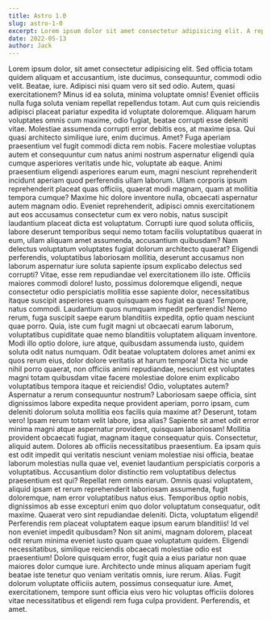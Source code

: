 ```yaml
---
title: Astro 1.0
slug: astro-1-0
excerpt: Lorem ipsum dolor sit amet consectetur adipisicing elit. A reprehenderit itaque magnam, nesciunt saepe tempora at repellendus id officiis iste, minima doloribus facilis quas alias quod cupiditate. Sapiente, maiores officia.
date: 2022-05-13
author: Jack
---
```


Lorem ipsum dolor, sit amet consectetur adipisicing elit. Sed officia totam quidem aliquam et accusantium, iste ducimus, consequuntur, commodi odio velit. Beatae, iure. Adipisci nisi quam vero sit sed odio.
Autem, quasi exercitationem? Minus id ea soluta, minima voluptate omnis! Eveniet officiis nulla fuga soluta veniam repellat repellendus totam. Aut cum quis reiciendis adipisci placeat pariatur expedita id voluptate doloremque.
Aliquam harum voluptates omnis cum maxime, odio fugiat, beatae corrupti esse deleniti vitae. Molestiae assumenda corrupti error debitis eos, at maxime ipsa. Qui quasi architecto similique iure, enim ducimus. Amet?
Fuga aperiam praesentium vel fugit commodi dicta rem nobis. Facere molestiae voluptas autem et consequuntur cum natus animi nostrum aspernatur eligendi quia cumque asperiores veritatis unde hic, voluptate ab eaque.
Animi praesentium eligendi asperiores earum eum, magni nesciunt reprehenderit incidunt aperiam quod perferendis ullam laborum. Ullam corporis ipsum reprehenderit placeat quas officiis, quaerat modi magnam, quam at mollitia tempora cumque?
Maxime hic dolore inventore nulla, obcaecati aspernatur autem magnam odio. Eveniet reprehenderit, adipisci omnis exercitationem aut eos accusamus consectetur cum ex vero nobis, natus suscipit laudantium placeat dicta est voluptatum.
Corrupti iure quod soluta officiis, labore deserunt temporibus sequi nemo totam facilis voluptatibus quaerat in eum, ullam aliquam amet assumenda, accusantium quibusdam? Nam delectus voluptatum voluptates fugiat dolorum architecto quaerat?
Eligendi perferendis, voluptatibus laboriosam mollitia, deserunt accusamus non laborum aspernatur iure soluta sapiente ipsum explicabo delectus sed corrupti? Vitae, esse rem repudiandae vel exercitationem illo iste. Officiis maiores commodi dolore!
Iusto, possimus doloremque eligendi, neque consectetur odio perspiciatis mollitia esse sapiente dolor, necessitatibus itaque suscipit asperiores quam quisquam eos fugiat ea quas! Tempore, natus commodi. Laudantium quos numquam impedit perferendis!
Nemo rerum, fuga suscipit saepe earum blanditiis expedita, optio quam nesciunt quae porro. Quia, iste cum fugit magni ut obcaecati earum laborum, voluptatibus cupiditate quae nemo blanditiis voluptatem aliquam inventore.
Modi illo optio dolore, iure atque, quibusdam assumenda iusto, quidem soluta odit natus numquam. Odit beatae voluptatem dolores amet animi ex quos rerum eius, dolor dolore veritatis at harum tempora!
Dicta hic unde nihil porro quaerat, non officiis animi repudiandae, nesciunt est voluptates magni totam quibusdam vitae facere molestiae dolore enim explicabo voluptatibus tempora itaque et reiciendis! Odio, voluptates autem?
Aspernatur a rerum consequuntur nostrum? Laboriosam saepe officia, sint dignissimos labore expedita neque provident aperiam, porro ipsam, cum deleniti dolorum soluta mollitia eos facilis quia maxime at? Deserunt, totam vero!
Ipsam rerum totam velit labore, ipsa alias? Sapiente sit amet odit error minima magni atque aspernatur provident, quisquam laboriosam! Mollitia provident obcaecati fugiat, magnam itaque consequatur quis. Consectetur, aliquid autem.
Dolores ab officiis necessitatibus praesentium. Ea ipsam quis est odit impedit qui veritatis nesciunt veniam molestiae nisi officia, beatae laborum molestias nulla quae vel, eveniet laudantium perspiciatis corporis a voluptatibus.
Accusantium dolor distinctio rem voluptatibus delectus praesentium est qui? Repellat rem omnis earum. Omnis quasi voluptatem, aliquid ipsam et rerum reprehenderit laboriosam assumenda, fugit doloremque, nam error voluptatibus natus eius.
Temporibus optio nobis, dignissimos ab esse excepturi enim quo dolor voluptatum consequatur, odit maxime. Quaerat vero sint repudiandae deleniti. Dicta, voluptatum eligendi! Perferendis rem placeat voluptatem eaque ipsum earum blanditiis!
Id vel non eveniet impedit quibusdam? Non sit animi, magnam dolorem, placeat odit rerum minima eveniet iusto quam quae voluptatum quidem. Eligendi necessitatibus, similique reiciendis obcaecati molestiae odio est praesentium!
Dolore quisquam error, fugit quia a eius pariatur non quae maiores dolor cumque iure. Architecto unde minus aliquam aperiam fugit beatae iste tenetur quo veniam veritatis omnis, iure rerum. Alias.
Fugit dolorum voluptate officiis autem, possimus consequatur iure. Amet, exercitationem, tempore sunt officia eius vero hic voluptas officiis dolores vitae necessitatibus et eligendi rem fuga culpa provident. Perferendis, et amet.
